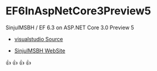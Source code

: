# EF6InAspNetCore3Preview5
SinjulMSBH / EF 6.3 on ASP.NET Core 3.0 Preview 5

- [visualstudio Source](https://sinjulmsbh.visualstudio.com/EF6InAspNetCore3Preview5/_git/EF6InAspNetCore3Preview5)

- [SinjulMSBH WebSite](http://SinjulMSBH.ir)

:+1: :+1: :+1: :+1: 
